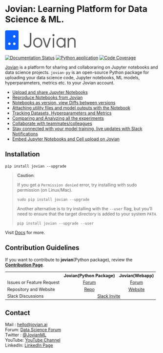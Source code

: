 # Jovian: Learning Platform for Data Science & ML.

![](/docs/jovian_horizontal_logo.svg)

[![Documentation Status](https://readthedocs.org/projects/jovian-py/badge/?version=latest)](https://jovian.ai/docs/)
[![Python application](https://github.com/JovianML/jovian-py/workflows/Python%20application/badge.svg)](https://github.com/JovianML/jovian-py/actions?query=branch%3Amaster)
[![Code Coverage](https://codecov.io/gh/JovianML/jovian-py/branch/master/graph/badge.svg)](https://codecov.io/gh/JovianML/jovian-py)

[Jovian](https://www.jovian.ai?utm_source) is a platform for sharing and collaboraring on Jupyter notebooks and data science projects. `jovian-py` is an open-source Python package for uploading your data science code, Jupyter notebooks, ML models, hyperparameters, metrics etc. to your Jovian account.

- [Upload and share Jupyter Notebooks](https://jovian.ai/docs/user-guide/upload.html)
- [Reproduce Notebooks from Jovian](https://jovian.ai/docs/user-guide/reproduce.html)
- [Notebooks as version, view Diffs between versions](https://jovian.ai/docs/user-guide/version.html)
- [Attaching utility files and model outputs with the Notebook](https://jovian.ai/docs/user-guide/attach.html)
- [Tracking Datasets, Hyperparameters and Metrics](https://jovian.ai/docs/user-guide/track.html)
- [Comparing and Analyzing all the experiments](https://jovian.ai/docs/user-guide/compare.html)
- [Collaborate with teammates/colleagues](https://jovian.ai/docs/user-guide/collaborate.html)
- [Stay connected with your model training, live updates with Slack Notifications](https://jovian.ai/docs/user-guide/integrations.html)
- [Embed Jupyter Notebooks and Cell upload on Jovian](https://jovian.ai/docs/user-guide/embed.html)

## Installation

```
pip install jovian --upgrade
```

> **Caution**:
>
> If you get a `Permission denied` error, try installing with sudo permission (on Linux/Mac).
>
> ```
> sudo pip install jovian --upgrade
> ```
>
> Another alternative is to try installing with the `--user` flag, but you’ll need to ensure that the target directory is added to your system `PATH`.
>
> ```
> pip install jovian --upgrade --user
> ```

Visit [Docs](https://jovian.ai/docs/) for more.

## Contribution Guidelines

If you want to contribute to **jovian**(Python package), review the [**Contribution Page**](https://github.com/JovianML/jovian-py/blob/master/CONTRIBUTING.md).

<table>
    <tr>
        <th> </th>
        <th>Jovian(Python Package)</th>
        <th>Jovian(Webapp)</th>
    </tr>
    <tr>
        <td>Issues or Feature Request</td>
        <td align="center"> <a href="https://github.com/JovianML/jovian-py/issues" target="_blank">Forum</a> </td>
        <td align="center"> <a href="https://jovian.ai/forum/c/help/22" target="_blank">Forum</a> </td>
    </tr>
    <tr>
        <td>Repository and Website</td>
        <td align="center"> <a href="https://github.com/JovianML" target="_blank">Repo</a> </td>
        <td align="center"> <a href="https://www.jovian.ai/?utm_source=github" target="_blank">Website</a> </td>
    </tr>
    <tr>
        <td>Slack Discussions</td>
        <td align="center" colspan=2> <a href="https://bit.ly/jovian-users" rel="noopener noreferrer" target="_blank">Slack Invite</a> </td>
    </tr>
</table>

## Contact

Mail : hello@jovian.ai
<br/>
Forum: [Data Science Forum](https://jovian.ai/forum/)
<br/>
Twitter : [@JovianML](https://twitter.com/JovianML)
<br/>
YouTube: [YouTube Channel](https://www.youtube.com/jovianml)
<br/>
LinkedIn: [LinkedIn Page](https://www.linkedin.com/company/jovianml/)
